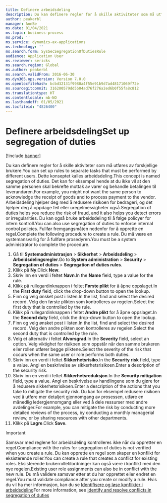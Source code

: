 ```yaml
---
title: Definere arbeidsdeling
description: Du kan definere regler for å skille aktiviteter som må utføres av forskjellige brukere.
author: peakerbl
manager: AnnBe
ms.date: 01/04/2021
ms.topic: business-process
ms.prod: ''
ms.service: dynamics-ax-applications
ms.technology: ''
ms.search.form: SysSecSegregationOfDutiesRule
audience: Application User
ms.reviewer: sericks
ms.search.region: Global
ms.author: peakerbl
ms.search.validFrom: 2016-06-30
ms.dyn365.ops.version: Version 7.0.0
ms.openlocfilehash: bcbd32131f9980a4f55e91b9d7ad48171069f72e
ms.sourcegitcommit: 316200579dd5b04ad76f276a2ed6b0f55fa8c812
ms.translationtype: HT
ms.contentlocale: nb-NO
ms.lasthandoff: 01/05/2021
ms.locfileid: "4826400"
---
```

# <a name="set-up-segregation-of-duties"></a><span data-ttu-id="22504-103">Definere arbeidsdeling</span><span class="sxs-lookup"><span data-stu-id="22504-103">Set up segregation of duties</span></span>

[!include [banner](../../includes/banner.md)]

<span data-ttu-id="22504-104">Du kan definere regler for å skille aktiviteter som må utføres av forskjellige brukere.</span><span class="sxs-lookup"><span data-stu-id="22504-104">You can set up rules to separate tasks that must be performed by different users.</span></span> <span data-ttu-id="22504-105">Dette konseptet kalles arbeidsdeling.</span><span class="sxs-lookup"><span data-stu-id="22504-105">This concept is named segregation of duties.</span></span> <span data-ttu-id="22504-106">Det kan for eksempel hende at du ikke vil at den samme personen skal bekrefte mottak av varer og behandle betalingen til leverandøren.</span><span class="sxs-lookup"><span data-stu-id="22504-106">For example, you might not want the same person to acknowledge the receipt of goods and to process payment to the vendor.</span></span> <span data-ttu-id="22504-107">Arbeidsdeling hjelper deg med å redusere risikoen for bedrageri, og det hjelper deg å oppdage feil eller uregelmessigheter også.</span><span class="sxs-lookup"><span data-stu-id="22504-107">Segregation of duties helps you reduce the risk of fraud, and it also helps you detect errors or irregularities.</span></span> <span data-ttu-id="22504-108">Du kan også bruke arbeidsdeling til å følge policyer for intern kontroll.</span><span class="sxs-lookup"><span data-stu-id="22504-108">You can also use segregation of duties to enforce internal control policies.</span></span> <span data-ttu-id="22504-109">Fullfør fremgangsmåten nedenfor for å opprette en regel.</span><span class="sxs-lookup"><span data-stu-id="22504-109">Complete the following procedure to create a rule.</span></span> <span data-ttu-id="22504-110">Du må være en systemansvarlig for å fullføre prosedyren.</span><span class="sxs-lookup"><span data-stu-id="22504-110">You must be a system administrator to complete the procedure.</span></span>

1. <span data-ttu-id="22504-111">Gå til **Systemadministrasjon** > **Sikkerhet** > **Arbeidsdeling** > **Arbeidsdelingsregler**.</span><span class="sxs-lookup"><span data-stu-id="22504-111">Go to **System administration** > **Security** > **Segregation of duties** > **Segregation of duties rules**.</span></span>
2. <span data-ttu-id="22504-112">Klikk på **Ny**.</span><span class="sxs-lookup"><span data-stu-id="22504-112">Click **New**.</span></span>
3. <span data-ttu-id="22504-113">Skriv inn en verdi i feltet **Navn**.</span><span class="sxs-lookup"><span data-stu-id="22504-113">In the **Name** field, type a value for the rule.</span></span>
4. <span data-ttu-id="22504-114">Klikk på rullegardinknappen i feltet **Første plikt** for å åpne oppslaget.</span><span class="sxs-lookup"><span data-stu-id="22504-114">In the **First duty** field, click the drop-down button to open the lookup.</span></span>
5. <span data-ttu-id="22504-115">Finn og velg ønsket post i listen.</span><span class="sxs-lookup"><span data-stu-id="22504-115">In the list, find and select the desired record.</span></span> <span data-ttu-id="22504-116">Velg den første plikten som kontrolleres av regelen.</span><span class="sxs-lookup"><span data-stu-id="22504-116">Select the first duty that is controlled by the rule.</span></span>
6. <span data-ttu-id="22504-117">Klikk på rullegardinknappen i feltet **Andre plikt** for å åpne oppslaget.</span><span class="sxs-lookup"><span data-stu-id="22504-117">In the **Second duty** field, click the drop-down button to open the lookup.</span></span> 
7. <span data-ttu-id="22504-118">Finn og velg ønsket post i listen.</span><span class="sxs-lookup"><span data-stu-id="22504-118">In the list, find and select the desired record.</span></span> <span data-ttu-id="22504-119">Velg den andre plikten som kontrolleres av regelen.</span><span class="sxs-lookup"><span data-stu-id="22504-119">Select the second duty that is controlled by the rule.</span></span>
10. <span data-ttu-id="22504-120">Velg et alternativ i feltet **Alvorsgrad**.</span><span class="sxs-lookup"><span data-stu-id="22504-120">In the **Severity** field, select an option.</span></span> <span data-ttu-id="22504-121">Velg viktighet for risikoen som oppstår når den samme brukeren eller rollen utfører begge pliktene.</span><span class="sxs-lookup"><span data-stu-id="22504-121">Select the severity of the risk that occurs when the same user or role performs both duties.</span></span>  
11. <span data-ttu-id="22504-122">Skriv inn en verdi i feltet **Sikkerhetsrisiko**.</span><span class="sxs-lookup"><span data-stu-id="22504-122">In the **Security risk** field, type a value.</span></span> <span data-ttu-id="22504-123">Angi en beskrivelse av sikkerhetsrisikoen.</span><span class="sxs-lookup"><span data-stu-id="22504-123">Enter a description of the security risk.</span></span>  
12. <span data-ttu-id="22504-124">Skriv inn en verdi i feltet **Sikkerhetsreduksjon**.</span><span class="sxs-lookup"><span data-stu-id="22504-124">In the **Security mitigation** field, type a value.</span></span> <span data-ttu-id="22504-125">Angi en beskrivelse av handlingene som du gjøre for å redusere sikkerhetsrisikoen.</span><span class="sxs-lookup"><span data-stu-id="22504-125">Enter a description of the actions that you take to mitigate the security risk.</span></span> <span data-ttu-id="22504-126">Du kan for eksempel redusere risikoen ved å utføre mer detaljert gjennomgang av prosessen, utføre en månedlig ledergjennomgang eller ved å dele ressurser med andre avdelinger.</span><span class="sxs-lookup"><span data-stu-id="22504-126">For example, you can mitigate the risk by conducting more detailed reviews of the process, by conducting a monthly managerial review, or by sharing resources with other departments.</span></span>     
13. <span data-ttu-id="22504-127">Klikk på **Lagre**.</span><span class="sxs-lookup"><span data-stu-id="22504-127">Click **Save**.</span></span>

> [!IMPORTANT] 
> <span data-ttu-id="22504-128">Samsvar med reglene for arbeidsdeling kontrolleres ikke når du oppretter en regel.</span><span class="sxs-lookup"><span data-stu-id="22504-128">Compliance with the rules for segregation of duties is not verified when you create a rule.</span></span> <span data-ttu-id="22504-129">Du kan opprette en regel som skaper en konflikt for eksisterende roller.</span><span class="sxs-lookup"><span data-stu-id="22504-129">You can create a rule that creates a conflict for existing roles.</span></span> <span data-ttu-id="22504-130">Eksisterende brukerrolletilordninger kan også være i konflikt med den nye regelen.</span><span class="sxs-lookup"><span data-stu-id="22504-130">Existing user role assignments can also be in conflict with the new rule.</span></span> <span data-ttu-id="22504-131">Du må validere samsvar etter at du har opprettet eller endret en regel.</span><span class="sxs-lookup"><span data-stu-id="22504-131">You must validate compliance after you create or modify a rule.</span></span> <span data-ttu-id="22504-132">Hvis du vil ha mer informasjon, kan du se [Identifisere og løse konflikter i arbeidsdeling](identify-resolve-conflicts-segregation-duties.md)</span><span class="sxs-lookup"><span data-stu-id="22504-132">For more information, see [Identify and resolve conflicts in segregation of duties](identify-resolve-conflicts-segregation-duties.md)</span></span>
